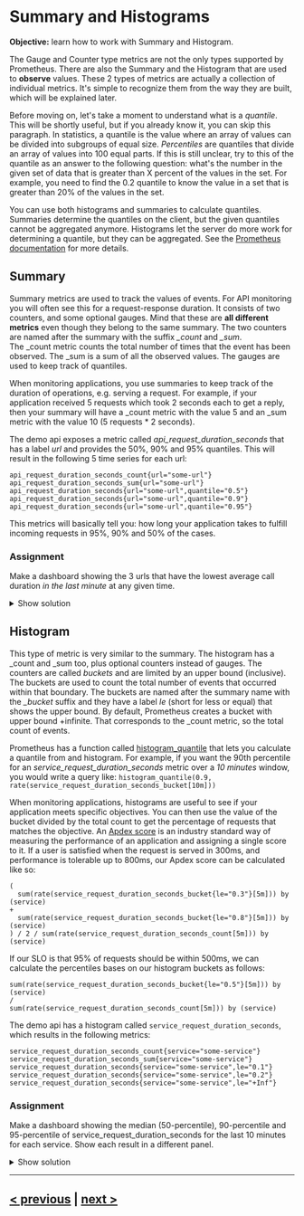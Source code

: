 # Summary and Histograms
**Objective:**  learn how to work with Summary and Histogram.

The Gauge and Counter type metrics are not the only types supported by Prometheus.
There are also the Summary and the Histogram that are used to **observe** values.
These 2 types of metrics are actually a collection of individual metrics.
It's simple to recognize them from the way they are built, which will be explained later.

Before moving on, let's take a moment to understand what is a *quantile*. 
This will be shortly useful, but if you already know it, you can skip this paragraph.
In statistics, a quantile is the value where an array of values can be divided into subgroups of equal size.
*Percentiles* are quantiles that divide an array of values into 100 equal parts.
If this is still unclear, try to this of the quantile as an answer to the following question:
what's the number in the given set of data that is greater than X percent of the values in the set.
For example, you need to find the 0.2 quantile to know the value in a set that is greater than 20% of the values in the set.

You can use both histograms and summaries to calculate quantiles. Summaries determine the quantiles on the client, but the
given quantiles cannot be aggregated anymore. Histograms let the server do more work for determining a quantile, but they
can be aggregated.
See the [Prometheus documentation](https://prometheus.io/docs/practices/histograms/#quantiles) for more details.

## Summary
Summary metrics are used to track the values of events. For API monitoring you will often see this for a request-response duration.
It consists of two counters, and some optional gauges. 
Mind that these are **all different metrics** even though they belong to the same summary. 
The two counters are named after the summary with the suffix *_count* and *_sum*.  
The _count metric counts the total number of times that the event has been observed.
The _sum is a sum of all the observed values.
The gauges are used to keep track of quantiles.

When monitoring applications, you use summaries to keep track of the duration of operations, e.g. serving a request.
For example, if your application received 5 requests which took 2 seconds each to get a reply, then your summary
will have a _count metric with the value 5 and an _sum metric with the value 10 (5 requests * 2 seconds).

The demo api exposes a metric called *api_request_duration_seconds* that has a label *url* and provides the 50%, 90% and 95% 
quantiles. This will result in the following 5 time series for each url:

```
api_request_duration_seconds_count{url="some-url"}
api_request_duration_seconds_sum{url="some-url"}
api_request_duration_seconds{url="some-url",quantile="0.5"}
api_request_duration_seconds{url="some-url",quantile="0.9"}
api_request_duration_seconds{url="some-url",quantile="0.95"}
```
This metrics will basically tell you: how long your application takes to fulfill incoming requests in 95%, 90% and 50% of the cases. 

### Assignment
Make a dashboard showing the 3 urls that have the lowest average call duration *in the last minute* at any given time.

<details>
  <summary>Show solution</summary>

  **Solution**. You should have filled in:
  You should have filled in:  ```bottomk(3,rate(api_request_duration_seconds_sum[1m]) / rate(api_request_duration_seconds_count[1m]))```
    
  Since api_request_duration_seconds_sum and api_request_duration_seconds are counters, you need to use the rate function
  to be able to divide their values in the last minute. That gives you the average per url. The `bottomk` function returns only the `k` lowest values.

</details>



## Histogram

This type of metric is very similar to the summary. The histogram has a _count and _sum too, plus optional counters instead of gauges. 
The counters are called *buckets* and are limited by an upper bound (inclusive). 
The buckets are used to count the total number of events that occurred within that boundary. 
The buckets are named after the summary name with the *_bucket* suffix and they have a label *le* (short for less or equal) 
that shows the upper bound.
By default, Prometheus creates a bucket with upper bound +infinite. That corresponds to the _count metric, so the total count of events.

Prometheus has a function called [histogram_quantile](https://prometheus.io/docs/prometheus/latest/querying/functions/#histogram_quantile)
that lets you calculate a quantile from and histogram. 
For example, if you want the 90th percentile for an *service_request_duration_seconds* metric over a *10 minutes* window, you would write a query like:
`histogram_quantile(0.9, rate(service_request_duration_seconds_bucket[10m]))`

When monitoring applications, histograms are useful to see if your application meets specific objectives. 
You can then use the value of the bucket divided by the total count to get the percentage of requests that matches the objective.
An [Apdex score](https://en.wikipedia.org/wiki/Apdex) is an industry standard way of measuring the performance of an application and assigning a single score to it. If a user is satisfied when the request is served in 300ms, and performance is tolerable up to 800ms, our Apdex score can be calculated like so:

```
(
  sum(rate(service_request_duration_seconds_bucket{le="0.3"}[5m])) by (service)
+
  sum(rate(service_request_duration_seconds_bucket{le="0.8"}[5m])) by (service)
) / 2 / sum(rate(service_request_duration_seconds_count[5m])) by (service)
```

If our SLO is that 95% of requests should be within 500ms, we can calculate the percentiles bases on our histogram buckets as follows:

```
sum(rate(service_request_duration_seconds_bucket{le="0.5"}[5m])) by (service)
/
sum(rate(service_request_duration_seconds_count[5m])) by (service)
```

The demo api has a histogram called `service_request_duration_seconds`, which results in the following metrics:
```
service_request_duration_seconds_count{service="some-service"}
service_request_duration_seconds_sum{service="some-service"}
service_request_duration_seconds{service="some-service",le="0.1"}
service_request_duration_seconds{service="some-service",le="0.2"}
service_request_duration_seconds{service="some-service",le="+Inf"}
```

### Assignment
Make a dashboard showing the median (50-percentile), 90-percentile and 95-percentile of service_request_duration_seconds for the last 10 minutes for each service.
Show each result in a different panel.

<details>
  <summary>Show solution</summary>

  **Solution**.  
  You should have created a variable called service with value: `label_values(service)`.  

  You should have filled in 3 queries:
  ```
  histogram_quantile(0.5, sum(rate(service_request_duration_seconds_bucket{service=~"$service"}[10m])) by (le))
  histogram_quantile(0.9, sum(rate(service_request_duration_seconds_bucket{service=~"$service"}[10m])) by (le))
  histogram_quantile(0.95, sum(rate(service_request_duration_seconds_bucket{service=~"$service"}[10m])) by (le))
  ```

  And your panel needs to have the **Repeat options** set to repeat on the `service` variable.
</details>

---
## [< previous](README.md) | [next >](..)
